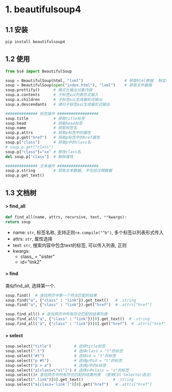 # 1. beautifulsoup4

## 1.1 安装

```python
pip install beautifulsoup4
```

## 1.2 使用

```python
from bs4 import BeautifulSoup

soup = BeautifulSoup(html, "lxml")                  # 获取html数据  制定解析器名字lxml
soup = BeautifulSoup(open("index.html"), "lxml")    # 获取文件数据
soup.prettify()      # 格式化输出对象内容
soup.a.contents      # 子标签a以列表形式输入
soup.a.children      # 子标签a以生成器形式输出
soup.a.descendants   # 递归子标签a以生成器形式输出

############## 标签操作 ##################
soup.title           # 获取title标签
soup.head            # 获取head标签
soup.name            # 获取标签名
soup.p.attrs         # 获取p标签中的属性
soup.p.get("href")   # 获取p标签中的href属性
soup.p["class"]      # 获取p中的class名
# soup.p.get("class")
soup.p["class"]="xx" # 修改class名
del soup.p["class"]  # 删除属性

############## 文本操作 ##################
soup.p.string        # 获取文本数据, 不包括注释数据
soup.p.get_text()
```

## 1.3 文档树

#### > find_all

```python
def find_all(name, attrs, recursive, text, **kwargs):
return soup
```

* name: `str`, 标签名称, 支持正则`re.compile("^b")`, 多个标签以列表形式传入
* attrs: `str`, 属性选择
* text: `str`, 搜索内容中包含text的标签, 可以传入列表, 正则
* kwargs: 
  * class_ = "sister"
  * id="link2"

#### > find

类似find_all, 选择第一个.

```python
soup.find()  # 查找网页中第一个符合匹配的结果
soup.find("a", {"class" : "link"}).get_text()   # .string
soup.find("a", {"class" : "link"}).get("href")  # .attrs["href"]

soup.find_all() # 查找网页中所有符合匹配的结果列表
soup.find_all("a", {"class" : "link"})[0].get_text()  # .string
soup.find_all("a", {"class" : "link"})[0].get("href")  # .attrs["href"]
```

#### > select

````python
soup.select("title")          # 选择title标签
soup.select(".t")             # 选择class = "t"的标签
soup.select("#t")             # 选择id = "t"的标签
soup.select("p #t")           # 选择p中id = "t"的标签
soup.select("p > a")          # 选择p中的a标签
soup.select("a[class=\"s\"]") # 选择a中class = "s"的标签
soup.select()# 查找网页中所有符合匹配的结果列表 （使用CSS Selector语法）
soup.select(".link")[0].get_text()             # .string
soup.select("a[class='link']")[0].get("href")   # .attrs["href"]
````

